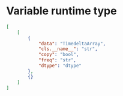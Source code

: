 # Variable runtime type

```json
[
    [
        {
            "data": "TimedeltaArray",
            "cls.__name__": "str",
            "copy": "bool",
            "freq": "str",
            "dtype": "dtype"
        },
        {}
    ]
]
```
